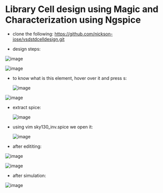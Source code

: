 #  Library Cell design using Magic and Characterization using Ngspice

- clone the following: https://github.com/nickson-jose/vsdstdcelldesign.git

 - design steps:

![image](https://github.com/user-attachments/assets/1c8419a6-5cb8-4c5d-b789-49a6c3353246)

![image](https://github.com/user-attachments/assets/082b1114-c160-4568-855e-5c3531f2f042)

- to know what is this element, hover over it and press s:

  ![image](https://github.com/user-attachments/assets/94678967-4089-4fa4-bf49-8c0652813ca3)

![image](https://github.com/user-attachments/assets/64f7cdf9-e998-442c-b3de-6e943cd3f2d2)

- extract spice:

  ![image](https://github.com/user-attachments/assets/ab3471a7-1468-4340-8253-5c113c467f45)

- using vim sky130_inv.spice we open it:

  ![image](https://github.com/user-attachments/assets/ad5b7e8e-33f1-4fa1-966c-c37073ee31d0)

- after edititing:

![image](https://github.com/user-attachments/assets/c72a5794-cb85-4d11-85ac-a4f2400c8430)

![image](https://github.com/user-attachments/assets/7a224dc8-14ee-48e4-8d67-7021763f35a0)

- after simulation:

![image](https://github.com/user-attachments/assets/0dd3ba0b-3acd-43aa-891b-7e3d2fd851cf)

